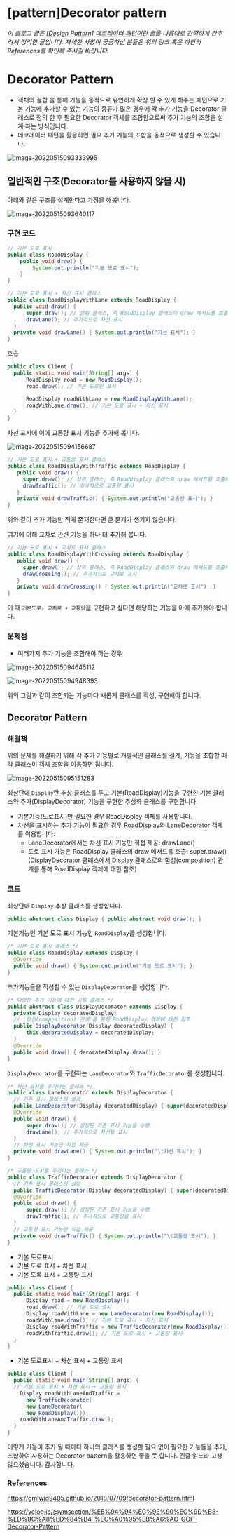 # [pattern]Decorator pattern

_이 블로그 글은 [[Design Pattern] 데코레이터 패턴이란](https://gmlwjd9405.github.io/2018/07/09/decorator-pattern.html) 글을 나름대로 간략하게 간추려서 정리한 글입니다. 자세한 사항이 궁금하신 분들은 위의 링크 혹은 하단의 References를 확인해 주시길 바랍니다._

# Decorator Pattern

- 객체의 결합 을 통해 기능을 동적으로 유연하게 확장 할 수 있게 해주는 패턴으로 기본 기능에 추가할 수 있는 기능의 종류가 많은 경우에 각 추가 기능을 Decorator 클래스로 정의 한 후 필요한 Decorator 객체를 조합함으로써 추가 기능의 조합을 설계 하는 방식입니다.
- 데코레이터 패턴을 활용하면 필요 추가 기능의 조합을 동적으로 생성할 수 있습니다.

![image-20220515093333995](/Users/Eisen/Documents/GitHub/TIL/CS/Pattern/Decorator_pattern.assets/image-20220515093333995.png)



## 일반적인 구조(Decorator를 사용하지 않을 시)

아래와 같은 구조를 설계한다고 가정을 해봅니다.

![image-20220515093640117](/Users/Eisen/Documents/GitHub/TIL/CS/Pattern/Decorator_pattern.assets/image-20220515093640117.png)

### 구현 코드 

```java
// 기본 도로 표시
public class RoadDisplay {
    public void draw() {
        System.out.println("기본 도로 표시");
    }
}
```

```java
// 기본 도로 표시 + 차선 표시 클래스
public class RoadDisplayWithLane extends RoadDisplay {
  public void draw() {
      super.draw(); // 상위 클래스, 즉 RoadDisplay 클래스의 draw 메서드를 호출해서 기본 도로 표시
      drawLane(); // 추가적으로 차선 표시
  }
  private void drawLane() { System.out.println("차선 표시"); }
}
```

호출

```java
public class Client {
  public static void main(String[] args) {
      RoadDisplay road = new RoadDisplay();
      road.draw(); // 기본 도로만 표시

      RoadDisplay roadWithLane = new RoadDisplayWithLane();
      roadWithLane.draw(); // 기본 도로 표시 + 차선 표시
  }
}
```



차선 표시에 이에 교통량 표시 기능을 추가해 봅니다.

![image-20220515094156687](/Users/Eisen/Documents/GitHub/TIL/CS/Pattern/Decorator_pattern.assets/image-20220515094156687.png)

```java
// 기본 도로 표시 + 교통량 표시 클래스
public class RoadDisplayWithTraffic extends RoadDisplay {
   public void draw() {
     super.draw(); // 상위 클래스, 즉 RoadDisplay 클래스의 draw 메서드를 호출해서 기본 도로 표시
     drawTraffic(); // 추가적으로 교통량 표시
   }
   private void drawTraffic() { System.out.println("교통량 표시"); }
}
```

위와 같이 추가 기능만 적게 존재한다면 큰 문제가 생기지 않습니다. 

여기에 더해 교차로 관련 기능을 하나 더 추가해 봅니다.

```java
// 기본 도로 표시 + 교차로 표시 클래스
public class RoadDisplayWithCrossing extends RoadDisplay {
   public void draw() {
     super.draw(); // 상위 클래스, 즉 RoadDisplay 클래스의 draw 메서드를 호출해서 기본 도로 표시
     drawCrossing(); // 추가적으로 교차로 표시
   }
   private void drawCrossing() { System.out.println("교차로 표시"); }
}
```

이 때 `기본도로+ 교차로 + 교통량`을 구현하고 싶다면 해당하는 기능을 아에 추가해야 합니다.



### 문제점

- 여러가지 추가 기능을 조합해야 하는 경우

![image-20220515094645112](/Users/Eisen/Documents/GitHub/TIL/CS/Pattern/Decorator_pattern.assets/image-20220515094645112.png)

![image-20220515094948393](/Users/Eisen/Documents/GitHub/TIL/CS/Pattern/Decorator_pattern.assets/image-20220515094948393.png)

위의 그림과 같이 조합되는 기능마다 새롭게 클래스를 작성, 구현해야 합니다.



## Decorator Pattern

### 해결책

위의 문제를 해결하기 위해 각 추가 기능별로 개별적인 클래스를 설계, 기능을 조합할 때 각 클래스이 객체 조합을 이용하면 됩니다.

![image-20220515095151283](/Users/Eisen/Documents/GitHub/TIL/CS/Pattern/Decorator_pattern.assets/image-20220515095151283.png)



최상단에 `Display`란 추상 클래스를 두고 기본(RoadDisplay)기능을 구현한 기본 클래스와 추가(DisplayDecorator) 기능을 구현한 추상화 클래스를 구현합니다.

- 기본기능(도로표시)만 필요한 경우 RoadDisplay 객체를 사용합니다.
- 차선을 표시하는 추가 기능이 필요한 경우 RoadDisplay와 LaneDecorator 객체를 이용합니다.
  - LaneDecorator에서는 차선 표시 기능만 직접 제공: drawLane()
  - 도로 표시 가능은 RoadDisplay 클래스의 draw 메서드를 호출: super.draw()
    (DisplayDecorator 클래스에서 Display 클래스로의 합성(composition) 관계를 통해 RoadDisplay 객체에 대한 참조)

### 코드

최상단에 `Display` 추상 클래스를 생성합니다.

```java
public abstract class Display { public abstract void draw(); }
```

기본기능인 기본 도로 표시 기능인 `RoadDisplay`를 생성합니다.

```java
/* 기본 도로 표시 클래스 */
public class RoadDisplay extends Display {
  @Override
  public void draw() { System.out.println("기본 도로 표시"); }
}
```

추가기능들을 작성할 수 있는 `DisplayDecorator`를 생성합니다.

```java
/* 다양한 추가 기능에 대한 공통 클래스 */
public abstract class DisplayDecorator extends Display {
  private Display decoratedDisplay;
  // '합성(composition) 관계'를 통해 RoadDisplay 객체에 대한 참조
  public DisplayDecorator(Display decoratedDisplay) {
      this.decoratedDisplay = decoratedDisplay;
  }
  @Override
  public void draw() { decoratedDisplay.draw(); }
}
```



`DisplayDecorator`를 구현하는 `LaneDecorator`와 `TrafficDecorator`를 생성합니다. 

```java
/* 차선 표시를 추가하는 클래스 */
public class LaneDecorator extends DisplayDecorator {
  // 기존 표시 클래스의 설정
  public LaneDecorator(Display decoratedDisplay) { super(decoratedDisplay); }
  @Override
  public void draw() {
      super.draw(); // 설정된 기존 표시 기능을 수행
      drawLane(); // 추가적으로 차선을 표시
  }
  // 차선 표시 기능만 직접 제공
  private void drawLane() { System.out.println("\t차선 표시"); }
}

/* 교통량 표시를 추가하는 클래스 */
public class TrafficDecorator extends DisplayDecorator {
  // 기존 표시 클래스의 설정
  public TrafficDecorator(Display decoratedDisplay) { super(decoratedDisplay); }
  @Override
  public void draw() {
      super.draw(); // 설정된 기존 표시 기능을 수행
      drawTraffic(); // 추가적으로 교통량을 표시
  }
  // 교통량 표시 기능만 직접 제공
  private void drawTraffic() { System.out.println("\t교통량 표시"); }
}
```

- 기본 도로표시
- 기본 도로 표시 + 차선 표시
- 기본 도록 표시 + 교통량 표시

```java
public class Client {
  public static void main(String[] args) {
      Display road = new RoadDisplay();
      road.draw(); // 기본 도로 표시
      Display roadWithLane = new LaneDecorator(new RoadDisplay());
      roadWithLane.draw(); // 기본 도로 표시 + 차선 표시
      Display roadWithTraffic = new TrafficDecorator(new RoadDisplay());
      roadWithTraffic.draw(); // 기본 도로 표시 + 교통량 표시
  }
}
```

- 기본 도로표시 + 차선 표시 + 교통량 표시

~~~~java
public class Client {
  public static void main(String[] args) {
  // 기본 도로 표시 + 차선 표시 + 교통량 표시
	Display roadWithLaneAndTraffic =
      new TrafficDecorator(
      new LaneDecorator(
      new RoadDisplay()));
	roadWithLaneAndTraffic.draw();
  }
}
~~~~

이렇게 기능이 추가 될 때마다 하나의 클래스를 생성할 필요 없이 필요한 기능들을 추가, 조합하여 사용하는 Decorator pattern을 활용하면 좋을 듯 합니다. 긴글 읽느라 고생 많으셨습니다. 감사합니다.



### References

https://gmlwjd9405.github.io/2018/07/09/decorator-pattern.html

https://velog.io/@ymsection/%EB%94%94%EC%9E%90%EC%9D%B8-%ED%8C%A8%ED%84%B4-%EC%A0%95%EB%A6%AC-GOF-Decorator-Pattern